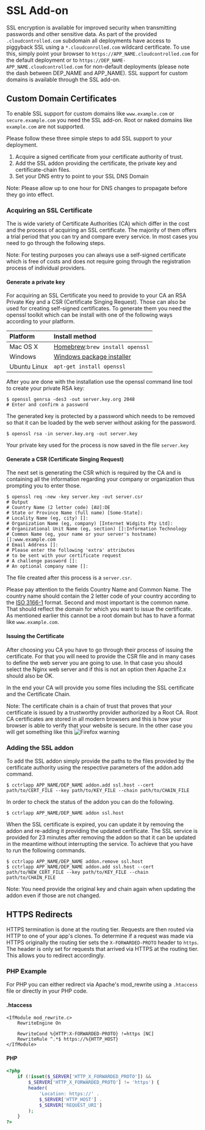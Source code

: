# SSL Add-on

SSL encryption is available for improved security when transmitting passwords
and other sensitive data. As part of the provided `.cloudcontrolled.com`
subdomain all deployments have access to piggyback SSL using a
`*.cloudconrolled.com` wildcard certificate. To use this, simply point your
browser to `https://APP_NAME.cloudcontrolled.com` for the default deployment or
to `https://DEP_NAME-APP_NAME.cloudcontrolled.com` for non-default deployments
(please note the dash between DEP_NAME and APP_NAME). SSL support for custom
domains is available through the SSL add-on.

## Custom Domain Certificates

To enable SSL support for custom domains like `www.example.com` or
`secure.example.com` you need the SSL add-on. Root or naked domains like
`example.com` are not supported.

Please follow these three simple steps to add SSL support to your deployment.

 1. Acquire a signed certificate from your certificate authority of trust.
 2. Add the SSL addon providing the certificate, the private key and
    certificate-chain files.
 3. Set your DNS entry to point to your SSL DNS Domain

Note: Please allow up to one hour for DNS changes to propagate before they go
into effect.

### Acquiring an SSL Certificate

The is wide variety of Certificate Authorities (CA) which differ in the cost
and the process of acquiring an SSL certificate. The majority of them offers a
trial period that you can try and compare every service. In most cases you need
to go through the following steps.

Note: For testing purposes you can always use a self-signed certificate which
is free of costs and does not require going through the registration process
of individual providers.

#### Generate a private key

For acquiring an SSL Certificate you need to provide to your CA an RSA Private
Key and a CSR (Certificate Singing Request). Those can also be used for
creating self-signed certificates. To generate them you need the openssl
toolkit which can be install with one of the following ways according to your
platform.

|Platform|Install method|
|:-------|:-------------|
|Mac OS X|[Homebrew](http://mxcl.github.com/homebrew/):`brew install openssl`|
|Windows|[Windows package installer](http://gnuwin32.sourceforge.net/packages/openssl.htm)|
|Ubuntu Linux|`apt-get install openssl`|

After you are done with the installation use the openssl command line tool to
create your private RSA key:
 ~~~
 $ openssl genrsa -des3 -out server.key.org 2048
 # Enter and confirm a password
 ~~~

The generated key is protected by a password which needs to be removed so
that it can be loaded by the web server without asking for the password.

 ~~~
 $ openssl rsa -in server.key.org -out server.key
 ~~~

Your private key used for the process is now saved in the file `server.key`

#### Generate a CSR (Certificate Singing Request)

The next set is generating the CSR which is required by the CA and is
containing all the information regarding your company or organization thus
prompting you to enter those.

 ~~~
 $ openssl req -new -key server.key -out server.csr
 # Output
 # Country Name (2 letter code) [AU]:DE
 # State or Province Name (full name) [Some-State]:
 # Locality Name (eg, city) []:
 # Organization Name (eg, company) [Internet Widgits Pty Ltd]:
 # Organizational Unit Name (eg, section) []:Information Technology
 # Common Name (eg, your name or your server's hostname) []:www.example.com
 # Email Address []:
 # Please enter the following 'extra' attributes
 # to be sent with your certificate request
 # A challenge password []:
 # An optional company name []:
 ~~~

The file created after this process is a `server.csr`.

Please pay attention to the fields Country Name and Common Name. The country
name should contain the 2 letter code of your country according to the
[ISO 3166-1](http://www.iso.org/iso/country_codes/iso_3166_code_lists/country_names_and_code_elements.htm)
format. Second and most important is the common name. That should reflect the
domain for which you want to issue the certificate. As mentioned earlier this
cannot be a root domain but has to have a format like `www.example.com`.

#### Issuing the Certificate

After choosing you CA you have to go through their process of issuing the
certificate. For that you will need to provide the CSR file and in many cases
to define the web server you are going to use. In that case you should select
the Nginx web server and if this is not an option then Apache 2.x should also
be OK.

In the end your CA will provide you some files including the SSL certificate
and the Certificate Chain.

Note: The certificate chain is a chain of trust that proves that your
certificate is issued by a trustworthy provider authorized by a Root CA.  Root
CA certificates are stored in all modern browsers and this is how your browser
is able to verify that your website is secure. In the other case you will get
something like this
![Firefox warning](http://www.nczonline.net/blog/wp-content/uploads/2012/08/ffssl.png)

### Adding the SSL addon

To add the SSL addon simply provide the paths to the files provided by the
certificate authority using the respective parameters of the addon.add command.

 ~~~
 $ cctrlapp APP_NAME/DEP_NAME addon.add ssl.host --cert path/to/CERT_FILE --key path/to/KEY_FILE --chain path/to/CHAIN_FILE
 ~~~

In order to check the status of the addon you can do the following.

 ~~~
 $ cctrlapp APP_NAME/DEP_NAME addon ssl.host
 ~~~

When the SSL certificate is expired, you can update it by removing the addon
and re-adding it providing the updated certificate. The SSL service is provided
for 23 minutes after removing the addon so that it can be updated in the
meantime without interrupting the service. To achieve that you have to run the
following commands.

 ~~~
 $ cctrlapp APP_NAME/DEP_NAME addon.remove ssl.host
 $ cctrlapp APP_NAME/DEP_NAME addon.add ssl.host --cert path/to/NEW_CERT_FILE --key path/to/KEY_FILE --chain path/to/CHAIN_FILE
 ~~~

Note: You need provide the original key and chain again when updating the
addon even if those are not changed.

## HTTPS Redirects

HTTPS termination is done at the routing tier. Requests are then routed via
HTTP to one of your app's clones. To determine if a request was made via HTTPS
originally the routing tier sets the `X-FORWARDED-PROTO` header to `https`. The
header is only set for requests that arrived via HTTPS at the routing tier.
This allows you to redirect accordingly.

### PHP Example

For PHP you can either redirect via Apache's mod_rewrite using a `.htaccess`
file or directly in your PHP code.

#### .htaccess
~~~
<IfModule mod_rewrite.c> 
    RewriteEngine On

    RewriteCond %{HTTP:X-FORWARDED-PROTO} !=https [NC]
    RewriteRule ^.*$ https://%{HTTP_HOST}
</IfModule>
~~~

#### PHP
~~~php
<?php
    if (!isset($_SERVER['HTTP_X_FORWARDED_PROTO']) && 
        $_SERVER['HTTP_X_FORWARDED_PROTO'] != 'https') {
        header(
            'Location: https://' . 
            $_SERVER['HTTP_HOST'] . 
            $_SERVER['REQUEST_URI']
        );
    }
?>
~~~
